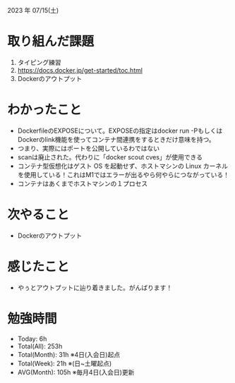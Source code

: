 
2023 年 07/15(土)

# 取り組んだ課題

1. タイピング練習
2. https://docs.docker.jp/get-started/toc.html
3. Dockerのアウトプット

# わかったこと

* DockerfileのEXPOSEについて。EXPOSEの指定はdocker run -PもしくはDockerのlink機能を使ってコンテナ間連携をするときだけ意味を持つ。
* つまり、実際にはポートを公開しているわではない
* scanは廃止された。代わりに「docker scout cves」が使用できる
* コンテナ型仮想化はゲスト OS を起動せず、ホストマシンの Linux カーネルを使用している！これはM1ではエラーが出るやら何やらにつながっている！
* コンテナはあくまでホストマシンの１プロセス

# 次やること

* Dockerのアウトプット

# 感じたこと

* やぅとアウトプットに辿り着きました。がんばります！

# 勉強時間

* Today: 6h
* Total(All): 253h
* Total(Month): 31h ※4日(入会日)起点
* Total(Week): 21h ※(日~土曜起点)
* AVG(Month): 105h ※毎月4日(入会日)更新
